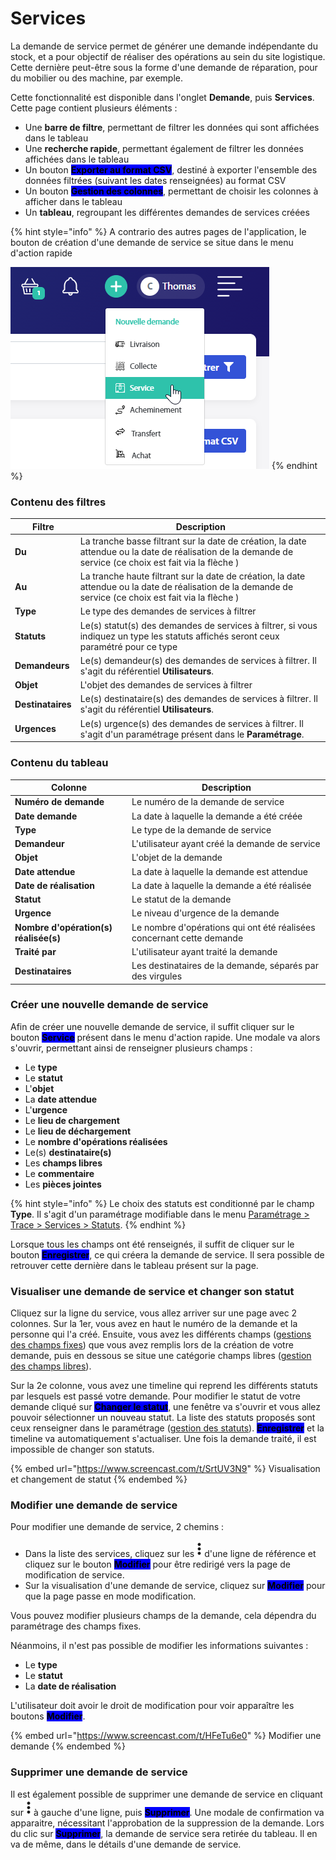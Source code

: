 # Services

La demande de service permet de générer une demande indépendante du stock, et a pour objectif de réaliser des opérations au sein du site logistique. Cette dernière peut-être sous la forme d'une demande de réparation, pour du mobilier ou des machine, par exemple.

Cette fonctionnalité est disponible dans l'onglet **Demande**, puis **Services**. Cette page contient plusieurs éléments :&#x20;

* Une **barre de filtre**, permettant de filtrer les données qui sont affichées dans le tableau
* Une **recherche rapide**, permettant également de filtrer les données affichées dans le tableau
* Un bouton <mark style="background-color:blue;">**Exporter au format CSV**</mark>, destiné à exporter l'ensemble des données filtrées (suivant les dates renseignées) au format CSV
* Un bouton <mark style="background-color:blue;">**Gestion des colonnes**</mark>, permettant de choisir les colonnes à afficher dans le tableau
* Un **tableau**, regroupant les différentes demandes de services créées

{% hint style="info" %}
A contrario des autres pages de l'application, le bouton de création d'une demande de service se situe dans le menu d'action rapide

![](<../../../.gitbook/assets/image (34).png>)
{% endhint %}

### Contenu des filtres

| Filtre            | Description                                                                                                                                               |
| ----------------- | --------------------------------------------------------------------------------------------------------------------------------------------------------- |
| **Du**            | La tranche basse filtrant sur la date de création, la date attendue ou la date de réalisation de la demande de service (ce choix est fait via la flèche ) |
| **Au**            | La tranche haute filtrant sur la date de création, la date attendue ou la date de réalisation de la demande de service (ce choix est fait via la flèche ) |
| **Type**          | Le type des demandes de services à filtrer                                                                                                                |
| **Statuts**       | Le(s) statut(s) des demandes de services à filtrer, si vous indiquez un type les statuts affichés seront ceux paramétré pour ce type                      |
| **Demandeurs**    | Le(s) demandeur(s) des demandes de services à filtrer. Il s'agit du référentiel **Utilisateurs**.                                                         |
| **Objet**         | L'objet des demandes de services à filtrer                                                                                                                |
| **Destinataires** | Le(s) destinataire(s) des demandes de services à filtrer. Il s'agit du référentiel **Utilisateurs**.                                                      |
| **Urgences**      | Le(s) urgence(s) des demandes de services à filtrer. Il s'agit d'un paramétrage présent dans le **Paramétrage**.                                          |

### Contenu du tableau

| Colonne                               | Description                                                            |
| ------------------------------------- | ---------------------------------------------------------------------- |
| **Numéro de demande**                 | Le numéro de la demande de service                                     |
| **Date demande**                      | La date à laquelle la demande a été créée                              |
| **Type**                              | Le type de la demande de service                                       |
| **Demandeur**                         | L'utilisateur ayant créé la demande de service                         |
| **Objet**                             | L'objet de la demande                                                  |
| **Date attendue**                     | La date à laquelle la demande est attendue                             |
| **Date de réalisation**               | La date à laquelle la demande a été réalisée                           |
| **Statut**                            | Le statut de la demande                                                |
| **Urgence**                           | Le niveau d'urgence de la demande                                      |
| **Nombre d'opération(s) réalisée(s)** | Le nombre d'opérations qui ont été réalisées concernant cette demande  |
| **Traité par**                        | L'utilisateur ayant traité la demande                                  |
| **Destinataires**                     | Les destinataires de la demande, séparés par des virgules              |

### Créer une nouvelle demande de service

Afin de créer une nouvelle demande de service, il suffit cliquer sur le bouton <mark style="background-color:blue;">**Service**</mark> présent dans le menu d'action rapide. Une modale va alors s'ouvrir, permettant ainsi de renseigner plusieurs champs :&#x20;

* Le **type**
* Le **statut**
* L'**objet**
* La **date attendue**
* L'**urgence**
* Le **lieu de chargement**
* Le **lieu de déchargement**
* Le **nombre d'opérations réalisées**
* Le(s) **destinataire(s)**
* Les **champs libres**
* Le **commentaire**
* Les **pièces jointes**

{% hint style="info" %}
Le choix des statuts est conditionné par le champ **Type**. Il s'agit d'un paramétrage modifiable dans le menu [Paramétrage > Trace > Services > Statuts](../../parametrage/services/statuts.md).
{% endhint %}

Lorsque tous les champs ont été renseignés, il suffit de cliquer sur le bouton <mark style="background-color:blue;">**Enregistrer**</mark>, ce qui créera la demande de service. Il sera possible de retrouver cette dernière dans le tableau présent sur la page.

### Visualiser une demande de service et changer son statut

Cliquez sur la ligne du service, vous allez arriver sur une page avec 2 colonnes. Sur la 1er, vous avez en haut le numéro de la demande et la personne qui l'a créé. Ensuite, vous avez les différents champs ([gestions des champs fixes](../../parametrage/services/champs-fixes.md)) que vous avez remplis lors de la création de votre demande, puis en dessous se situe une catégorie champs libres ([gestion des champs libres](../../parametrage/services/types-et-champs-libres.md)).

Sur la 2e colonne, vous avez une timeline qui reprend les différents statuts par lesquels est passé votre demande. Pour modifier le statut de votre demande cliqué sur <mark style="background-color:blue;">**Changer le statut**</mark>, une fenêtre va s'ouvrir et vous allez pouvoir sélectionner un nouveau statut. La liste des statuts proposés sont ceux renseigner dans le paramétrage ([gestion des statuts](../../parametrage/services/statuts.md)). <mark style="background-color:blue;">**Enregistrer**</mark> et la timeline va automatiquement s'actualiser. Une fois la demande traité, il est impossible de changer son statuts.

{% embed url="https://www.screencast.com/t/SrtUV3N9" %}
Visualisation et changement de statut
{% endembed %}

### Modifier une demande de service

Pour modifier une demande de service, 2 chemins :&#x20;

* Dans la liste des services, cliquez sur les<img src="../../../.gitbook/assets/Capture d’écran 2023-02-06 à 12.07.16 (1).png" alt="" data-size="line">d'une ligne de référence et cliquez sur le bouton <mark style="background-color:blue;">**Modifier**</mark> pour être redirigé vers la page de modification de service.
* Sur la visualisation d'une demande de service, cliquez sur <mark style="background-color:blue;">**Modifier**</mark> pour que la page passe en mode modification.

Vous pouvez modifier plusieurs champs de la demande, cela dépendra du paramétrage des champs fixes.

Néanmoins, il n'est pas possible de modifier les informations suivantes :&#x20;

* Le **type**
* Le **statut**
* La **date de réalisation**

L'utilisateur doit avoir le droit de modification pour voir apparaître les boutons <mark style="background-color:blue;">**Modifier**</mark>.&#x20;

{% embed url="https://www.screencast.com/t/HFeTu6e0" %}
Modifier une demande
{% endembed %}

### Supprimer une demande de service

Il est également possible de supprimer une demande de service en cliquant sur<img src="../../../.gitbook/assets/Capture d’écran 2023-02-06 à 12.07.16 (1).png" alt="" data-size="line">à gauche d'une ligne, puis <mark style="background-color:blue;">**Supprimer**</mark>. Une modale de confirmation va apparaitre, nécessitant l'approbation de la suppression de la demande. Lors du clic sur <mark style="background-color:blue;">**Supprimer**</mark>, la demande de service sera retirée du tableau. Il en va de même, dans le détails d'une demande de service.

